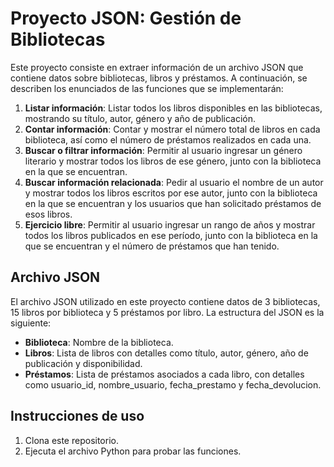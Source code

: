 # Proyecto JSON: Gestión de Bibliotecas

Este proyecto consiste en extraer información de un archivo JSON que contiene datos sobre bibliotecas, libros y préstamos. A continuación, se describen los enunciados de las funciones que se implementarán:

1. **Listar información**: Listar todos los libros disponibles en las bibliotecas, mostrando su título, autor, género y año de publicación.
2. **Contar información**: Contar y mostrar el número total de libros en cada biblioteca, así como el número de préstamos realizados en cada una.
3. **Buscar o filtrar información**: Permitir al usuario ingresar un género literario y mostrar todos los libros de ese género, junto con la biblioteca en la que se encuentran.
4. **Buscar información relacionada**: Pedir al usuario el nombre de un autor y mostrar todos los libros escritos por ese autor, junto con la biblioteca en la que se encuentran y los usuarios que han solicitado préstamos de esos libros.
5. **Ejercicio libre**: Permitir al usuario ingresar un rango de años y mostrar todos los libros publicados en ese período, junto con la biblioteca en la que se encuentran y el número de préstamos que han tenido.

## Archivo JSON

El archivo JSON utilizado en este proyecto contiene datos de 3 bibliotecas, 15 libros por biblioteca y 5 préstamos por libro. La estructura del JSON es la siguiente:

- **Biblioteca**: Nombre de la biblioteca.
- **Libros**: Lista de libros con detalles como título, autor, género, año de publicación y disponibilidad.
- **Préstamos**: Lista de préstamos asociados a cada libro, con detalles como usuario_id, nombre_usuario, fecha_prestamo y fecha_devolucion.

## Instrucciones de uso

1. Clona este repositorio.
2. Ejecuta el archivo Python para probar las funciones.
